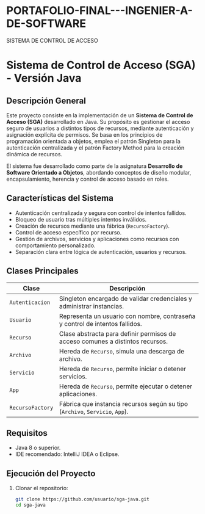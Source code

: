# PORTAFOLIO-FINAL---INGENIER-A-DE-SOFTWARE
SISTEMA DE CONTROL DE ACCESO
# Sistema de Control de Acceso (SGA) - Versión Java

## Descripción General

Este proyecto consiste en la implementación de un **Sistema de Control de Acceso (SGA)** desarrollado en Java. Su propósito es gestionar el acceso seguro de usuarios a distintos tipos de recursos, mediante autenticación y asignación explícita de permisos. Se basa en los principios de programación orientada a objetos, emplea el patrón Singleton para la autenticación centralizada y el patrón Factory Method para la creación dinámica de recursos.

El sistema fue desarrollado como parte de la asignatura **Desarrollo de Software Orientado a Objetos**, abordando conceptos de diseño modular, encapsulamiento, herencia y control de acceso basado en roles.

## Características del Sistema

- Autenticación centralizada y segura con control de intentos fallidos.
- Bloqueo de usuario tras múltiples intentos inválidos.
- Creación de recursos mediante una fábrica (`RecursoFactory`).
- Control de acceso específico por recurso.
- Gestión de archivos, servicios y aplicaciones como recursos con comportamiento personalizado.
- Separación clara entre lógica de autenticación, usuarios y recursos.

## Clases Principales

| Clase            | Descripción                                                                 |
|------------------|-----------------------------------------------------------------------------|
| `Autenticacion`  | Singleton encargado de validar credenciales y administrar instancias.       |
| `Usuario`        | Representa un usuario con nombre, contraseña y control de intentos fallidos.|
| `Recurso`        | Clase abstracta para definir permisos de acceso comunes a distintos recursos.|
| `Archivo`        | Hereda de `Recurso`, simula una descarga de archivo.                        |
| `Servicio`       | Hereda de `Recurso`, permite iniciar o detener servicios.                   |
| `App`            | Hereda de `Recurso`, permite ejecutar o detener aplicaciones.               |
| `RecursoFactory` | Fábrica que instancia recursos según su tipo (`Archivo`, `Servicio`, `App`).|

## Requisitos

- Java 8 o superior.
- IDE recomendado: IntelliJ IDEA o Eclipse.

## Ejecución del Proyecto

1. Clonar el repositorio:
   ```bash
   git clone https://github.com/usuario/sga-java.git
   cd sga-java
